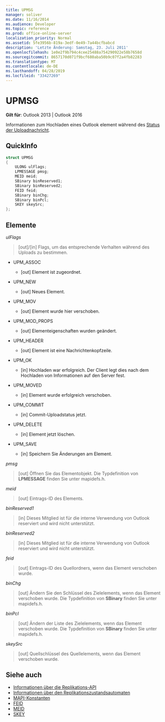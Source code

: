 ```yaml
---
title: UPMSG
manager: soliver
ms.date: 11/16/2014
ms.audience: Developer
ms.topic: reference
ms.prod: office-online-server
localization_priority: Normal
ms.assetid: 5fe3956b-819a-3edf-0e49-7a44bcfbabcd
description: 'Letzte Änderung: Samstag, 23. Juli 2011'
ms.openlocfilehash: 1e0e2f9b794c4cee25488a754290922e58b7658d
ms.sourcegitcommit: 8657170d071f9bcf680aba50b9c07f2a4fb82283
ms.translationtype: MT
ms.contentlocale: de-DE
ms.lasthandoff: 04/28/2019
ms.locfileid: "33427269"
---
```

# <a name="upmsg"></a>UPMSG

**Gilt für**: Outlook 2013 | Outlook 2016 
  
Informationen zum Hochladen eines Outlook element während des [Status der Uploadnachricht](upload-message-state.md).
  
## <a name="quick-info"></a>QuickInfo

```cpp
struct UPMSG 
{ 
    ULONG ulFlags; 
    LPMESSAGE pmsg; 
    MEID meid; 
    SBinary binReserved1; 
    SBinary binReserved2; 
    FEID feid; 
    SBinary binChg; 
    SBinary binPcl; 
    SKEY skeySrc; 
};
```

## <a name="members"></a>Elemente

 _ulFlags_
  
> [out]/[in] Flags, um das entsprechende Verhalten während des Uploads zu bestimmen. 
    
  - UPM_ASSOC
    
    - [out] Element ist zugeordnet.
    
  - UPM_NEW
    
    - [out] Neues Element. 
    
  - UPM_MOV
    
    - [out] Element wurde hier verschoben.
    
  - UPM_MOD_PROPS
    
    - [out] Elementeigenschaften wurden geändert.
    
  - UPM_HEADER
    
    - [out] Element ist eine Nachrichtenkopfzeile.
    
  - UPM_OK
    
    - [in] Hochladen war erfolgreich. Der Client legt dies nach dem Hochladen von Informationen auf den Server fest.
    
  - UPM_MOVED
    
    - [in] Element wurde erfolgreich verschoben.
    
  - UPM_COMMIT
    
    - [in] Commit-Uploadstatus jetzt.
    
  - UPM_DELETE
    
    - [in] Element jetzt löschen.
    
  - UPM_SAVE
    
    - [in] Speichern Sie Änderungen am Element.
    
_pmsg_
  
> [out] Öffnen Sie das Elementobjekt. Die Typdefinition von **LPMESSAGE** finden Sie unter mapidefs.h. 
    
_meid_
  
> [out] Eintrags-ID des Elements.
    
_binReserved1_
  
> [in] Dieses Mitglied ist für die interne Verwendung von Outlook reserviert und wird nicht unterstützt. 
    
_binReserved2_
  
> [in] Dieses Mitglied ist für die interne Verwendung von Outlook reserviert und wird nicht unterstützt. 
    
_feid_
  
> [out] Eintrags-ID des Quellordners, wenn das Element verschoben wurde.
    
_binChg_
  
> [out] Ändern Sie den Schlüssel des Zielelements, wenn das Element verschoben wurde. Die Typdefinition von **SBinary** finden Sie unter mapidefs.h. 
    
_binPcl_
  
> [out] Ändern der Liste des Zielelements, wenn das Element verschoben wurde. Die Typdefinition von **SBinary** finden Sie unter mapidefs.h. 
    
_skeySrc_
  
> [out] Quellschlüssel des Quellelements, wenn das Element verschoben wurde.
    
## <a name="see-also"></a>Siehe auch

- [Informationen über die Replikations-API](about-the-replication-api.md)
- [Informationen über den Replikationszustandsautomaten](about-the-replication-state-machine.md)
- [MAPI-Konstanten](mapi-constants.md)
- [FEID](feid.md)
- [MEID](meid.md)
- [SKEY](skey.md)

